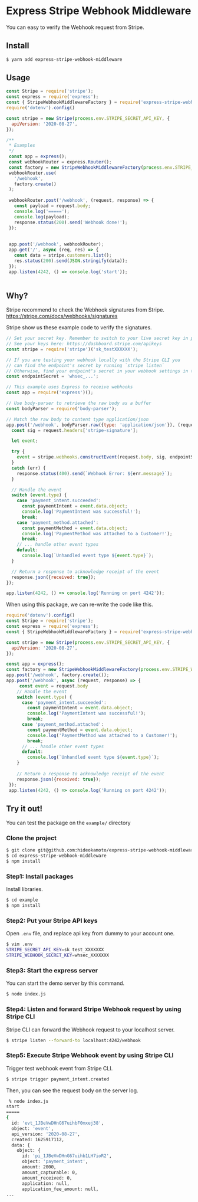 # Express Stripe Webhook Middleware

You can easy to verify the Webhook request from Stripe.


## Install

```bash
$ yarn add express-stripe-webhook-middleware
```

## Usage

```javascript
const Stripe = require('stripe');
const express = require('express');
const { StripeWebhookMiddlewareFactory } = require('express-stripe-webhook-middleware')
require('dotenv').config()

const stripe = new Stripe(process.env.STRIPE_SECRET_API_KEY, {
  apiVersion: '2020-08-27',
});

/**
 * Examples
 */
 const app = express();
 const webhookRouter = express.Router();
 const factory = new StripeWebhookMiddlewareFactory(process.env.STRIPE_WEBHOOK_SECRET_KEY, stripe)
 webhookRouter.use(
   '/webhook',
   factory.create()
 );
 
 webhookRouter.post('/webhook', (request, response) => {
   const payload = request.body;
   console.log('=====');
   console.log(payload);
   response.status(200).send('Webhook done!');
 });
 
 
 app.post('/webhook', webhookRouter);
 app.get('/', async (req, res) => {
   const data = stripe.customers.list();
   res.status(200).send(JSON.stringify(data));
 });
 app.listen(4242, () => console.log('start'));
 
```

## Why?

Stripe recommend to check the Webhook signatures from Stripe.
https://stripe.com/docs/webhooks/signatures

Stripe show us these example code to verify the signatures.

```javascript
// Set your secret key. Remember to switch to your live secret key in production.
// See your keys here: https://dashboard.stripe.com/apikeys
const stripe = require('stripe')('sk_testXXXXXX');

// If you are testing your webhook locally with the Stripe CLI you
// can find the endpoint's secret by running `stripe listen`
// Otherwise, find your endpoint's secret in your webhook settings in the Developer Dashboard
const endpointSecret = 'whsec_...';

// This example uses Express to receive webhooks
const app = require('express')();

// Use body-parser to retrieve the raw body as a buffer
const bodyParser = require('body-parser');

// Match the raw body to content type application/json
app.post('/webhook', bodyParser.raw({type: 'application/json'}), (request, response) => {
  const sig = request.headers['stripe-signature'];

  let event;

  try {
    event = stripe.webhooks.constructEvent(request.body, sig, endpointSecret);
  }
  catch (err) {
    response.status(400).send(`Webhook Error: ${err.message}`);
  }

  // Handle the event
  switch (event.type) {
    case 'payment_intent.succeeded':
      const paymentIntent = event.data.object;
      console.log('PaymentIntent was successful!');
      break;
    case 'payment_method.attached':
      const paymentMethod = event.data.object;
      console.log('PaymentMethod was attached to a Customer!');
      break;
    // ... handle other event types
    default:
      console.log(`Unhandled event type ${event.type}`);
  }

  // Return a response to acknowledge receipt of the event
  response.json({received: true});
});

app.listen(4242, () => console.log('Running on port 4242'));
```

When using this package, we can re-write the code like this.

```javascript
require('dotenv').config()
const Stripe = require('stripe');
const express = require('express');
const { StripeWebhookMiddlewareFactory } = require('express-stripe-webhook-middleware')

const stripe = new Stripe(process.env.STRIPE_SECRET_API_KEY, {
  apiVersion: '2020-08-27',
});

const app = express();
const factory = new StripeWebhookMiddlewareFactory(process.env.STRIPE_WEBHOOK_SECRET_KEY, stripe)
app.post('/webhook', factory.create());
app.post('/webhook', async (request, response) => {
     const event = request.body
    // Handle the event
    switch (event.type) {
      case 'payment_intent.succeeded':
        const paymentIntent = event.data.object;
        console.log('PaymentIntent was successful!');
        break;
      case 'payment_method.attached':
        const paymentMethod = event.data.object;
        console.log('PaymentMethod was attached to a Customer!');
        break;
      // ... handle other event types
      default:
        console.log(`Unhandled event type ${event.type}`);
    }
  
    // Return a response to acknowledge receipt of the event
    response.json({received: true});
 });
 app.listen(4242, () => console.log('Running on port 4242'));
```

## Try it out!

You can test the package on the `example/` directory

### Clone the project

``` bash
$ git clone git@github.com:hideokamoto/express-stripe-webhook-middleware.git
$ cd express-stripe-webhook-middleware
$ npm install
```

### Step1: Install packages

Install libraries.

```bash
$ cd example
$ npm install
```

### Step2: Put your Stripe API keys

Open `.env` file, and replace api key from dummy to your account one.

```bash
$ vim .env
STRIPE_SECRET_API_KEY=sk_test_XXXXXXX
STRIPE_WEBHOOK_SECRET_KEY=whsec_XXXXXXX
```

### Step3: Start the express server

You can start the demo server by this command.

```bash
$ node index.js
```

### Step4: Listen and forward Stripe Webhook request by using Stripe CLI

Stripe CLI can forward the Webhook request to your localhost server.

```bash
$ stripe listen --forward-to localhost:4242/webhook
```

### Step5: Execute Stripe Webhook event by using Stripe CLI

Trigger test webhook event from Stripe CLI.

```bash
$ stripe trigger payment_intent.created
```

Then, you can see the request body on the server log.

```bash
 % node index.js
start
=====
{
  id: 'evt_1JBeVwDHnG67uihbF0mxej38',
  object: 'event',
  api_version: '2020-08-27',
  created: 1625917112,
  data: {
    object: {
      id: 'pi_1JBeVwDHnG67uihb1LH7ioR2',
      object: 'payment_intent',
      amount: 2000,
      amount_capturable: 0,
      amount_received: 0,
      application: null,
      application_fee_amount: null,
...
```